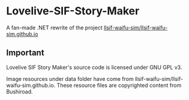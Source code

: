 # Lovelive-SIF-Story-Maker
A fan-made .NET rewrite of the project [llsif-waifu-sim/llsif-waifu-sim.github.io](https://github.com/llsif-waifu-sim/llsif-waifu-sim.github.io)

## Important
Lovelive SIF Story Maker's source code is licensed under GNU GPL v3.

Image resources under data folder have come from llsif-waifu-sim/llsif-waifu-sim.github.io. These resource files are copyrighted content from Bushiroad.
